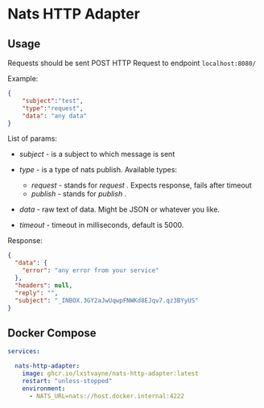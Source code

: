 # Nats HTTP Adapter

## Usage

Requests should be sent POST HTTP Request to endpoint `localhost:8080/`

Example:

```json
{
    "subject":"test",
    "type":"request",
    "data": "any data"
}
```

List of params:

* *subject* - is a subject to which message is sent
* *type* - is a type of nats publish. Available types:

  * *request* - stands for *request* . Expects response, fails after timeout
  * *publish* - stands for *publish* .
* *data* - raw text of data. Might be JSON or whatever you like.
* *timeout -* timeout in milliseconds, default is 5000.

Response:

```json
{
  "data": {
    "error": "any error from your service"
  },
  "headers": null,
  "reply": "",
  "subject": "_INBOX.3GY2aJwUqwpFNWKd8EJqv7.qz3BYyUS"
}
```

## Docker Compose

```yaml
services:

  nats-http-adapter:
    image: ghcr.io/lxstvayne/nats-http-adapter:latest
    restart: "unless-stopped"
    environment:
      - NATS_URL=nats://host.docker.internal:4222

```
